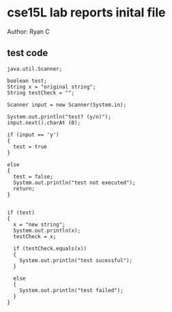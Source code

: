 cse15L lab reports inital file
==============================
Author: Ryan C

test code
----------
```
java.util.Scanner;

boolean test;
String x = "original string";
String testCheck = "";

Scanner input = new Scanner(System.in);

System.out.println("test? (y/n)");
input.next().charAt (0);

if (input == 'y')
{
  test = true
}

else
{
  test = false;
  System.out.println("test not executed");
  return;
}


if (test)
{
  x = "new string";
  System.out.println(x);
  testCheck = x;
  
  if (testCheck.equals(x))
  {
    System.out.println("test sucessful");
  }
  
  else
  {
    System.out.println("test failed");
  }
}

```


